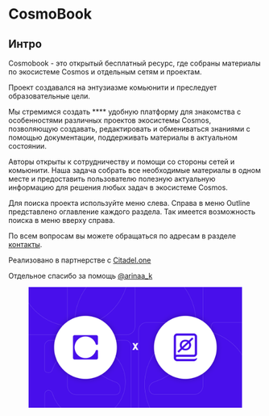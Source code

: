 # CosmoBook

## Интро

Cosmobook - это открытый бесплатный ресурс, где собраны материалы по экосистеме Cosmos и отдельным сетям и проектам.

Проект создавался на энтузиазме комьюнити и преследует образовательные цели.

Мы стремимся создать **** удобную платформу для знакомства с особенностями различных проектов экосистемы Cosmos, позволяющую создавать, редактировать и обмениваться знаниями с помощью документации, поддерживать материалы в актуальном состоянии.

Авторы открыты к сотрудничеству и помощи со стороны сетей и комьюнити. Наша задача собрать все необходимые материалы в одном месте и предоставить пользователю полезную актуальную информацию для решения любых задач в экосистеме Cosmos.

Для поиска проекта используйте меню слева. Справа в меню Outline представлено оглавление каждого раздела. Так имеется возможность поиска в меню вверху справа.

По всем вопросам вы можете обращаться по адресам в разделе [контакты](https://www.cosmobook.io/cosmobook/readme/kontakty).

Реализовано в партнерстве с [Citadel.one](https://citadel.one/)

Oтдельное спасибо за помощь [@arinaa\_k](https://t.me/arinaa\_k)

<figure><img src=".gitbook/assets/Frame 1145.png" alt=""><figcaption></figcaption></figure>
